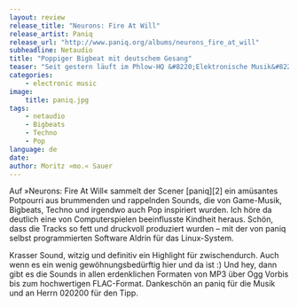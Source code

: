 ```yaml
---
layout: review
release_title: "Neurons: Fire At Will"
release_artist: Paniq
release_url: "http://www.paniq.org/albums/neurons_fire_at_will"
subheadline: Netaudio
title: "Poppiger Bigbeat mit deutschem Gesang"
teaser: "Seit gestern läuft im Phlow-HQ &#8220;Elektronische Musik&#8221; von paniq in der Heavy-Rotation. Mit seiner brazzelnden Bassline, dem Refrain und den wunderbaren humorvollen Hooks krabbelt der Bigbeat-Song so richtig in die Ohrmuschel."
categories:
    - electronic music
image:
    title: paniq.jpg
tags:
    - netaudio
    - Bigbeats
    - Techno
    - Pop
language: de
date: 
author: Moritz »mo.« Sauer
---
```

Auf »Neurons: Fire At Will« sammelt der Scener [paniq][2] ein amüsantes Potpourri aus brummenden und rappelnden Sounds, die von Game-Musik, Bigbeats, Techno und irgendwo auch Pop inspiriert wurden. Ich höre da deutlich eine von Computerspielen beeinflusste Kindheit heraus. Schön, dass die Tracks so fett und druckvoll produziert wurden &#8211; mit der von paniq selbst programmierten Software Aldrin für das Linux-System.

Krasser Sound, witzig und definitiv ein Highlight für zwischendurch. Auch wenn es ein wenig gewöhnungsbedürftig hier und da ist :) Und hey, dann gibt es die Sounds in allen erdenklichen Formaten von MP3 über Ogg Vorbis bis zum hochwertigen FLAC-Format. Dankeschön an paniq für die Musik und an Herrn 020200 für den Tipp.

